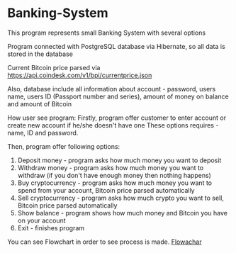 # Banking-System
This program represents small Banking System with several options

Program connected with PostgreSQL database via Hibernate, so all data is stored in the database

Current Bitcoin price parsed via https://api.coindesk.com/v1/bpi/currentprice.json

Also, database include all information about account - password, users name, 
users ID (Passport number and series), amount of money on balance and amount of Bitcoin

How user see program:
Firstly, program offer customer to enter account or create new account if he/she doesn't have one
These options requires - name, ID and password. 

Then, program offer following options:
1) Deposit money - program asks how much money you want to deposit
2) Withdraw money - program asks how much money you want to withdraw (if you don't have enough money then nothing happens)
3) Buy cryptocurrency - program asks how much money you want to spend from your account, Bitcoin price parsed automatically
4) Sell cryptocurrency - program asks how much crypto you want to sell, Bitcoin price parsed automatically
5) Show balance - program shows how much money and Bitcoin you have on your account
6) Exit - finishes program

You can see Flowchart in order to see process is made. [Flowachar](Flowchart.jpg)
